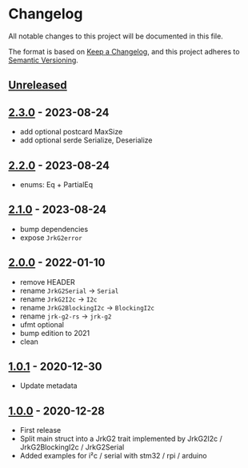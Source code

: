# Changelog

All notable changes to this project will be documented in this file.

The format is based on [Keep a Changelog](https://keepachangelog.com/en/1.0.0/),
and this project adheres to [Semantic Versioning](https://semver.org/spec/v2.0.0.html).

<!-- next-header -->
## [Unreleased] <!-- ReleaseDate -->

## [2.3.0]  - 2023-08-24

- add optional postcard MaxSize
- add optional serde Serialize, Deserialize

## [2.2.0]  - 2023-08-24

- enums: Eq + PartialEq

## [2.1.0]  - 2023-08-24

- bump dependencies
- expose `JrkG2error`

## [2.0.0] - 2022-01-10

- remove HEADER
- rename `JrkG2Serial` → `Serial`
- rename `JrkG2I2c` → `I2c`
- rename `JrkG2BlockingI2c` → `BlockingI2c`
- rename `jrk-g2-rs` → `jrk-g2`
- ufmt optional
- bump edition to 2021
- clean

## [1.0.1] - 2020-12-30

- Update metadata

## [1.0.0] - 2020-12-28

- First release
- Split main struct into a JrkG2 trait implemented by JrkG2I2c / JrkG2BlockingI2c / JrkG2Serial
- Added examples for i²c / serial with stm32 / rpi / arduino

<!-- next-url -->
[Unreleased]: https://github.com/nim65s/jrk-g2-rs/compare/v2.3.0...HEAD
[2.3.0]: https://github.com/nim65s/jrk-g2-rs/compare/v2.2.0...v2.3.0
[2.2.0]: https://github.com/nim65s/jrk-g2-rs/compare/v2.1.0...v2.2.0
[2.1.0]: https://github.com/nim65s/jrk-g2-rs/compare/v2.0.0...v2.1.0
[2.0.0]: https://github.com/nim65s/jrk-g2-rs/compare/v1.0.1...v2.0.0
[1.0.1]: https://github.com/nim65s/jrk-g2-rs/compare/v1.0.0...v1.0.1
[1.0.0]: https://github.com/nim65s/jrk-g2-rs/releases/tag/v1.0.0
